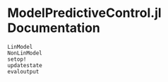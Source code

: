 # ModelPredictiveControl.jl Documentation

```@docs
LinModel
NonLinModel
setop!
updatestate
evaloutput
```